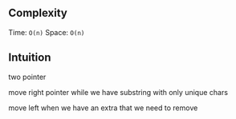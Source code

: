 ## Complexity
Time: `O(n)`
Space: `O(n)`

## Intuition

two pointer

move right pointer while we have substring with only unique chars

move left when we have an extra that we need to remove